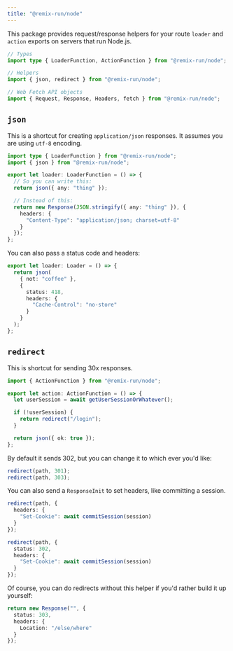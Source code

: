 ```yaml
---
title: "@remix-run/node"
---
```


This package provides request/response helpers for your route `loader` and `action` exports on servers that run Node.js.

```ts
// Types
import type { LoaderFunction, ActionFunction } from "@remix-run/node";

// Helpers
import { json, redirect } from "@remix-run/node";

// Web Fetch API objects
import { Request, Response, Headers, fetch } from "@remix-run/node";
```

## `json`

This is a shortcut for creating `application/json` responses. It assumes you are using `utf-8` encoding.

```ts
import type { LoaderFunction } from "@remix-run/node";
import { json } from "@remix-run/node";

export let loader: LoaderFunction = () => {
  // So you can write this:
  return json({ any: "thing" });

  // Instead of this:
  return new Response(JSON.stringify({ any: "thing" }), {
    headers: {
      "Content-Type": "application/json; charset=utf-8"
    }
  });
};
```

You can also pass a status code and headers:

```ts
export let loader: Loader = () => {
  return json(
    { not: "coffee" },
    {
      status: 418,
      headers: {
        "Cache-Control": "no-store"
      }
    }
  );
};
```

## `redirect`

This is shortcut for sending 30x responses.

```ts [7]
import { ActionFunction } from "@remix-run/node";

export let action: ActionFunction = () => {
  let userSession = await getUserSessionOrWhatever();

  if (!userSession) {
    return redirect("/login");
  }

  return json({ ok: true });
};
```

By default it sends 302, but you can change it to which ever you'd like:

```ts
redirect(path, 301);
redirect(path, 303);
```

You can also send a `ResponseInit` to set headers, like committing a session.

```ts
redirect(path, {
  headers: {
    "Set-Cookie": await commitSession(session)
  }
});

redirect(path, {
  status: 302,
  headers: {
    "Set-Cookie": await commitSession(session)
  }
});
```

Of course, you can do redirects without this helper if you'd rather build it up yourself:

```ts
return new Response("", {
  status: 303,
  headers: {
    Location: "/else/where"
  }
});
```
